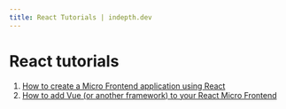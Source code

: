 ```yaml
---
title: React Tutorials | indepth.dev
---
```


# React tutorials

1. [How to create a Micro Frontend application using React](/tutorials/react/create-micro-frontend-react)
1. [How to add Vue (or another framework) to your React Micro Frontend](/tutorials/react/add-vue-to-react-micro-frontend)
